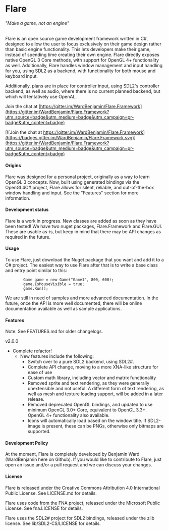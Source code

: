 # Flare
###### "Make a game, not an engine"

Flare is an open source game development framework written in C#, designed to allow the user to focus exclusively on their game design rather than basic engine functionality. This lets developers make their game, instead of spending time creating their own engine. Flare directly exposes native OpenGL 3 Core methods, with support for OpenGL 4+ functionality as well. Additionally, Flare handles window management and input handling for you, using SDL2 as a backend, with functionality for both mouse and keyboard input.

Additionally, plans are in place for controller input, using SDL2's controller backend, as well as audio, where there is no current planned backend, but which will tentatively use OpenAL.

Join the chat at [https://gitter.im/WardBenjamin/Flare.Framework](https://gitter.im/WardBenjamin/Flare.Framework?utm_source=badge&utm_medium=badge&utm_campaign=pr-badge&utm_content=badge)

[![Join the chat at https://gitter.im/WardBenjamin/Flare.Framework](https://badges.gitter.im/WardBenjamin/Flare.Framework.svg)](https://gitter.im/WardBenjamin/Flare.Framework?utm_source=badge&utm_medium=badge&utm_campaign=pr-badge&utm_content=badge)

#### Origins

Flare was designed for a personal project, originally as a way to learn OpenGL 3 concepts. Now, built using generated bindings via the OpenGL4C# project, Flare allows for silent, reliable, and out-of-the-box window handling and input. See the "Features" section for more information.

#### Development status

Flare is a work in progress. New classes are added as soon as they have been tested! We have two nuget packages, Flare.Framework and Flare.GUI. These are usable as-is, but keep in mind that there may be API changes as required in the future.

#### Usage

To use Flare, just download the Nuget package that you want and add it to a C# project. The easiest way to use Flare after that is to write a base class and entry point similar to this:

            Game game = new Game("Game1", 800, 600);
            game.IsMouseVisible = true;
            game.Run();

We are still in need of samples and more advanced documentation. In the future, once the API is more well documented, there will be online documentation available as well as sample applications.

#### Features

Note: See FEATURES.md for older changelogs.

v2.0.0
 - Complete refactor!
   - New features include the following:
     - Switch over to a pure SDL2 backend, using SDL2#.
     - Complete API change, moving to a more XNA-like structure for ease of use
     - Custom math library, including vector and matrix functionality
     - Removed sprite and text rendering, as they were generally unextensible and not useful. A different form of text rendering, as well as mesh and texture loading support, will be added in a later release.
     - Removed deprecated OpenGL bindings, and updated to use minimum OpenGL 3.0+ Core, equivalent to OpenGL 3.3+. OpenGL 4+ functionality also available.
     - Icons will automatically load based on the window title. If SDL2-image is present, these can be PNGs, otherwise only bitmaps are supported.

#### Development Policy

At the moment, Flare is completely developed by Benjamin Ward (WardBenjamin here on Github). If you would like to contribute to Flare, just open an issue and/or a pull request and we can discuss your changes.

#### License

Flare is released under the Creative Commons Attribution 4.0 International Public License. See LICENSE.md for details.

Flare uses code from the FNA project, released under the Microsoft Public License. See fna.LICENSE for details.

Flare uses the SDL2# project for SDL2 bindings, released under the zlib license. See lib/SDL2-CS/LICENSE for details.
